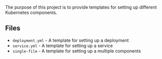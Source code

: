 The purpose of this project is to provide templates for setting up different Kubernetes components.

## Files

* `deployment.yml` - A template for setting up a deployment
* `service.yml` - A template for setting up a service
* `single-file` - A template for setting up a multiple components
